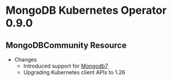 # MongoDB Kubernetes Operator 0.9.0

## MongoDBCommunity Resource

- Changes
  - Introduced support for [Mongodb7](https://www.mongodb.com/docs/manual/release-notes/7.0/)
  - Upgrading Kubernetes client APIs to 1.26